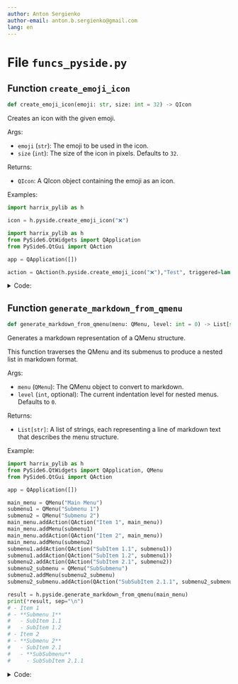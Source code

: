 ```yaml
---
author: Anton Sergienko
author-email: anton.b.sergienko@gmail.com
lang: en
---
```


# File `funcs_pyside.py`

## Function `create_emoji_icon`

```python
def create_emoji_icon(emoji: str, size: int = 32) -> QIcon
```

Creates an icon with the given emoji.

Args:

- `emoji` (`str`): The emoji to be used in the icon.
- `size` (`int`): The size of the icon in pixels. Defaults to `32`.

Returns:

- `QIcon`: A QIcon object containing the emoji as an icon.

Examples:

```python
import harrix_pylib as h

icon = h.pyside.create_emoji_icon("❌")
```

```python
import harrix_pylib as h
from PySide6.QtWidgets import QApplication
from PySide6.QtGui import QAction

app = QApplication([])

action = QAction(h.pyside.create_emoji_icon("❌"),"Test", triggered=lambda: print("Test"))
```

<details>
<summary>Code:</summary>

```python
def create_emoji_icon(emoji: str, size: int = 32) -> QIcon:
    pixmap = QPixmap(size, size)
    pixmap.fill(Qt.transparent)

    painter = QPainter(pixmap)
    font = QFont()
    font.setPointSize(int(size * 0.8))
    painter.setFont(font)
    painter.drawText(pixmap.rect(), Qt.AlignCenter, emoji)
    painter.end()

    return QIcon(pixmap)
```

</details>

## Function `generate_markdown_from_qmenu`

```python
def generate_markdown_from_qmenu(menu: QMenu, level: int = 0) -> List[str]
```

Generates a markdown representation of a QMenu structure.

This function traverses the QMenu and its submenus to produce a nested list in markdown format.

Args:

- `menu` (`QMenu`): The QMenu object to convert to markdown.
- `level` (`int`, optional): The current indentation level for nested menus. Defaults to `0`.

Returns:

- `List[str]`: A list of strings, each representing a line of markdown text that describes the menu structure.

Example:

```python
import harrix_pylib as h
from PySide6.QtWidgets import QApplication, QMenu
from PySide6.QtGui import QAction

app = QApplication([])

main_menu = QMenu("Main Menu")
submenu1 = QMenu("Submenu 1")
submenu2 = QMenu("Submenu 2")
main_menu.addAction(QAction("Item 1", main_menu))
main_menu.addMenu(submenu1)
main_menu.addAction(QAction("Item 2", main_menu))
main_menu.addMenu(submenu2)
submenu1.addAction(QAction("SubItem 1.1", submenu1))
submenu1.addAction(QAction("SubItem 1.2", submenu1))
submenu2.addAction(QAction("SubItem 2.1", submenu2))
submenu2_submenu = QMenu("SubSubmenu")
submenu2.addMenu(submenu2_submenu)
submenu2_submenu.addAction(QAction("SubSubItem 2.1.1", submenu2_submenu))

result = h.pyside.generate_markdown_from_qmenu(main_menu)
print(*result, sep="\n")
# - Item 1
# - **Submenu 1**
#   - SubItem 1.1
#   - SubItem 1.2
# - Item 2
# - **Submenu 2**
#   - SubItem 2.1
#   - **SubSubmenu**
#     - SubSubItem 2.1.1
```

<details>
<summary>Code:</summary>

```python
def generate_markdown_from_qmenu(menu: QMenu, level: int = 0) -> List[str]:
    markdown_lines: List[str] = []
    for action in menu.actions():
        if action.menu():  # If the action has a submenu
            # Add a header for the submenu
            markdown_lines.append(f"{'  ' * level}- **{action.text()}**")
            # Recursively traverse the submenu
            markdown_lines.extend(generate_markdown_from_qmenu(action.menu(), level + 1))
        else:
            # Add a regular menu item
            if action.text():
                markdown_lines.append(f"{'  ' * level}- {action.text()}")
    return markdown_lines
```

</details>
